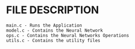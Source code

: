 # FILE DESCRIPTION

```
main.c - Runs the Application
model.c - Contains the Neural Network
ops.c - Contains the Neural Networks Operations
utils.c - Contains the utility files
```